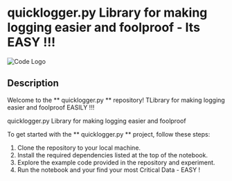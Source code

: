 # quicklogger.py Library for making logging easier and foolproof - Its EASY !!!   

![Code Logo](developer.png)

## Description

Welcome to the ** quicklogger.py ** repository! TLibrary for making logging easier and foolproof  EASILY  !!!   


quicklogger.py Library for making logging easier and foolproof 
 

To get started with the ** quicklogger.py ** project, follow these steps:

1. Clone the repository to your local machine.
2. Install the required dependencies listed at the top of the notebook.
3. Explore the example code provided in the repository and experiment.
4. Run the notebook and your find your most Critical Data - EASY !






